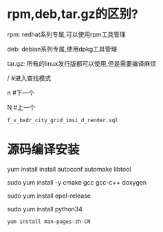 # rpm,deb,tar.gz的区别?

rpm:	redhat系列专属,可以使用rpm工具管理

deb:	debian系列专属,使用dpkg工具管理

tar.gz:	所有的linux发行版都可以使用,但是需要编译麻烦



/  #进入查找模式

n  #下一个

N  #上一个



```
f_v_bxdr_city_grid_imsi_d_render.sql
```

# 源码编译安装



 yum install install autoconf automake libtool





sudo yum install -y cmake gcc gcc-c++ doxygen



sudo yum install epel-release

sudo yum install python34



```
yum install man-pages-zh-CN
```